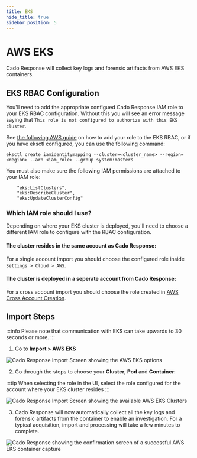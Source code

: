```yaml
---
title: EKS
hide_title: true
sidebar_position: 5
---
```


# AWS EKS

Cado Response will collect key logs and forensic artifacts from AWS EKS containers.

## EKS RBAC Configuration
You'll need to add the appropriate configued Cado Response IAM role to your EKS RBAC configuration. Without 
this you will see an error message saying that `This role is not configured to authorize with this EKS cluster`.

See [the following AWS guide](https://aws.amazon.com/premiumsupport/knowledge-center/eks-api-server-unauthorized-error/)
on how to add your role to the EKS RBAC, or if you have eksctl configured, you can use the following command:

`eksctl create iamidentitymapping --cluster=<cluster_name> --region=<region> --arn <iam_role> --group system:masters`

You must also make sure the following IAM permissions are attached to your IAM role:
```
	"eks:ListClusters",
	"eks:DescribeCluster",
	"eks:UpdateClusterConfig"
````

### Which IAM role should I use?
Depending on where your EKS cluster is deployed, you'll need to choose a different IAM role to configure with the RBAC configuration.

#### The cluster resides in the same account as Cado Response:
For a single account import you should  choose the configured role inside `Settings > Cloud > AWS`.

#### The cluster is deployed in a seperate account from Cado Response:
For a cross account import you should choose the role created in [AWS Cross Account Creation](../../../deploy-manage/aws/iam/cross-account-creation.md).

## Import Steps

:::info
Please note that communication with EKS can take upwards to 30 seconds or more.
:::

1) Go to **Import > AWS EKS**

![Cado Response Import Screen showing the AWS EKS options](/img/import.png)

2) Go through the steps to choose your **Cluster**, **Pod** and **Container**:

:::tip
When selecting the role in the UI, select the role configured for the account where your EKS cluster resides
:::

![Cado Response Import Screen showing the available AWS EKS Clusters](/img/eks2.png)

3) Cado Response will now automatically collect all the key logs and forensic artifacts from the container to enable an investigation.
For a typical acquisition, import and processing will take a few minutes to complete.

![Cado Response showing the confirmation screen of a successful AWS EKS container capture](/img/eks3.png)




